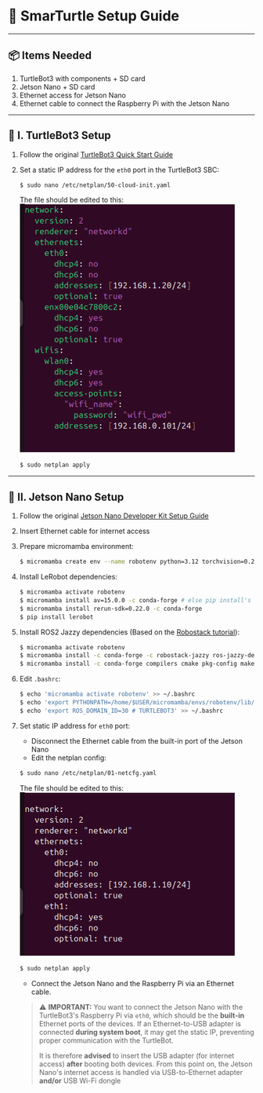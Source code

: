 # 🐢 SmarTurtle Setup Guide

---

## 📦 Items Needed

1. TurtleBot3 with components + SD card 
2. Jetson Nano + SD card 
3. Ethernet access for Jetson Nano 
4. Ethernet cable to connect the Raspberry Pi with the Jetson Nano 

---

## 🐢 I. TurtleBot3 Setup

1. Follow the original [TurtleBot3 Quick Start Guide](https://emanual.robotis.com/docs/en/platform/turtlebot3/quick-start/)
2. Set a static IP address for the `eth0` port in the TurtleBot3 SBC:

    ```bash
    $ sudo nano /etc/netplan/50-cloud-init.yaml
    ```

    The file should be edited to this: 
    ![/etc/netplan/50-cloud-init.yaml](images/turtlebot_netcfg.png "/etc/netplan/50-cloud-init.yaml")

    ```bash
    $ sudo netplan apply
    ```

---

## 🚀 II. Jetson Nano Setup

1. Follow the original [Jetson Nano Developer Kit Setup Guide](https://developer.nvidia.com/embedded/learn/get-started-jetson-nano-devkit)
2. Insert Ethernet cable for internet access
3. Prepare micromamba environment:

    ```bash
    $ micromamba create env --name robotenv python=3.12 torchvision=0.21.0
    ```
4. Install LeRobot dependencies:
    ```bash
    $ micromamba activate robotenv
    $ micromamba install av=15.0.0 -c conda-forge # else pip install's av install throws error of not being within venv
    $ micromamba install rerun-sdk=0.22.0 -c conda-forge
    $ pip install lerobot
    ```
5. Install ROS2 Jazzy dependencies (Based on the [Robostack tutorial](https://robostack.github.io/GettingStarted.html)):
    ```bash
    $ micromamba activate robotenv
    $ micromamba install -c conda-forge -c robostack-jazzy ros-jazzy-desktop
    $ micromamba install -c conda-forge compilers cmake pkg-config make ninja colcon-common-extensions catkin_tools rosdep
    ```
6. Edit `.bashrc`:

    ```bash
    $ echo 'micromamba activate robotenv' >> ~/.bashrc 
    $ echo 'export PYTHONPATH=/home/$USER/micromamba/envs/robotenv/lib/python3.12/site-packages # so that ROS2 recognises the LeRobot package' >> ~/.bashrc
    $ echo 'export ROS_DOMAIN_ID=30 # TURTLEBOT3' >> ~/.bashrc
    ```

7. Set static IP address for `eth0` port:

    - Disconnect the Ethernet cable from the built-in port of the Jetson Nano 
    - Edit the netplan config:

    ```bash
    $ sudo nano /etc/netplan/01-netcfg.yaml
    ```

    The file should be edited to this: 
    ![/etc/netplan/01-netcfg.yaml](images/jetson_netcfg.png "/etc/netplan/01-netcfg.yaml")

    ```bash
    $ sudo netplan apply
    ```

    - Connect the Jetson Nano and the Raspberry Pi via an Ethernet cable.

    > ⚠️ **IMPORTANT:** 
    > You want to connect the Jetson Nano with the TurtleBot3's Raspberry Pi via `eth0`, which should be the **built-in** Ethernet ports of the devices. 
    > If an Ethernet-to-USB adapter is connected **during system boot**, it may get the static IP, preventing proper communication with the TurtleBot. 
    >
    > It is therefore **advised** to insert the USB adapter (for internet access) **after** booting both devices. 
    > From this point on, the Jetson Nano's internet access is handled via USB-to-Ethernet adapter **and/or**  USB Wi-Fi dongle

